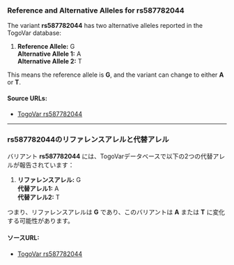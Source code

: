 ### Reference and Alternative Alleles for rs587782044
The variant **rs587782044** has two alternative alleles reported in the TogoVar database:

1. **Reference Allele:** G  
   **Alternative Allele 1:** A  
   **Alternative Allele 2:** T  

This means the reference allele is **G**, and the variant can change to either **A** or **T**.

#### Source URLs:
- [TogoVar rs587782044](https://togovar.org)

---

### rs587782044のリファレンスアレルと代替アレル
バリアント **rs587782044** には、TogoVarデータベースで以下の2つの代替アレルが報告されています：

1. **リファレンスアレル:** G  
   **代替アレル1:** A  
   **代替アレル2:** T  

つまり、リファレンスアレルは **G** であり、このバリアントは **A** または **T** に変化する可能性があります。

#### ソースURL:
- [TogoVar rs587782044](https://togovar.org)